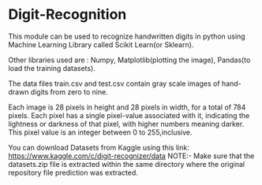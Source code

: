 # Digit-Recognition
This module can be used to recognize handwritten digits in python using Machine Learning Library called Scikit Learn(or Sklearn).
 
Other libraries used are : Numpy, Matplotlib(plotting the image), Pandas(to load the training datasets).

The data files train.csv and test.csv contain gray scale images of hand-drawn digits from zero to nine.

Each image is 28 pixels in height and 28 pixels in width, for a total of 784 pixels. Each pixel has a single pixel-value associated with it, indicating the lightness or darkness of that pixel, with higher numbers meaning darker. This pixel value is an integer between 0 to 255,inclusive.

You can download Datasets from Kaggle using this link: https://www.kaggle.com/c/digit-recognizer/data
NOTE:- Make sure that the datasets.zip file is extracted within the same directory where the original repository file prediction was extracted.

